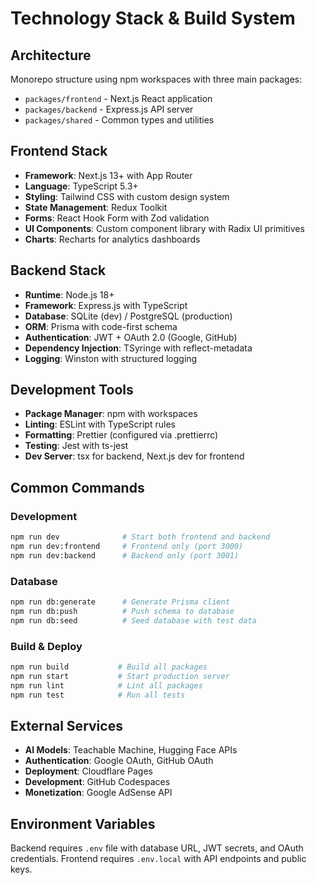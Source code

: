 # Technology Stack & Build System

## Architecture
Monorepo structure using npm workspaces with three main packages:
- `packages/frontend` - Next.js React application
- `packages/backend` - Express.js API server
- `packages/shared` - Common types and utilities

## Frontend Stack
- **Framework**: Next.js 13+ with App Router
- **Language**: TypeScript 5.3+
- **Styling**: Tailwind CSS with custom design system
- **State Management**: Redux Toolkit
- **Forms**: React Hook Form with Zod validation
- **UI Components**: Custom component library with Radix UI primitives
- **Charts**: Recharts for analytics dashboards

## Backend Stack
- **Runtime**: Node.js 18+
- **Framework**: Express.js with TypeScript
- **Database**: SQLite (dev) / PostgreSQL (production)
- **ORM**: Prisma with code-first schema
- **Authentication**: JWT + OAuth 2.0 (Google, GitHub)
- **Dependency Injection**: TSyringe with reflect-metadata
- **Logging**: Winston with structured logging

## Development Tools
- **Package Manager**: npm with workspaces
- **Linting**: ESLint with TypeScript rules
- **Formatting**: Prettier (configured via .prettierrc)
- **Testing**: Jest with ts-jest
- **Dev Server**: tsx for backend, Next.js dev for frontend

## Common Commands

### Development
```bash
npm run dev              # Start both frontend and backend
npm run dev:frontend     # Frontend only (port 3000)
npm run dev:backend      # Backend only (port 3001)
```

### Database
```bash
npm run db:generate      # Generate Prisma client
npm run db:push          # Push schema to database
npm run db:seed          # Seed database with test data
```

### Build & Deploy
```bash
npm run build           # Build all packages
npm run start           # Start production server
npm run lint            # Lint all packages
npm run test            # Run all tests
```

## External Services
- **AI Models**: Teachable Machine, Hugging Face APIs
- **Authentication**: Google OAuth, GitHub OAuth
- **Deployment**: Cloudflare Pages
- **Development**: GitHub Codespaces
- **Monetization**: Google AdSense API

## Environment Variables
Backend requires `.env` file with database URL, JWT secrets, and OAuth credentials.
Frontend requires `.env.local` with API endpoints and public keys.